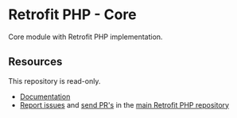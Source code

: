 # Retrofit PHP - Core

Core module with Retrofit PHP implementation.

## Resources

This repository is read-only.

* [Documentation](https://github.com/thulium/retrofit-php)
* [Report issues](https://github.com/thulium/retrofit-php/issues) and
  [send PR's](https://github.com/thulium/retrofit-php/pulls) in the
  [main Retrofit PHP repository](https://github.com/thulium/retrofit-php)
